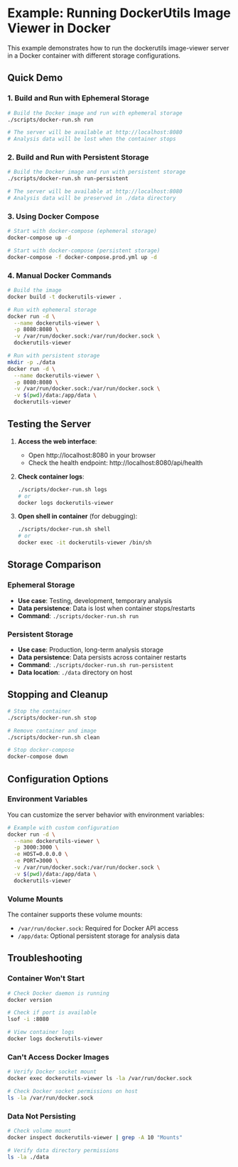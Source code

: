 # Example: Running DockerUtils Image Viewer in Docker

This example demonstrates how to run the dockerutils image-viewer server in a Docker container with different storage configurations.

## Quick Demo

### 1. Build and Run with Ephemeral Storage

```bash
# Build the Docker image and run with ephemeral storage
./scripts/docker-run.sh run

# The server will be available at http://localhost:8080
# Analysis data will be lost when the container stops
```

### 2. Build and Run with Persistent Storage

```bash
# Build the Docker image and run with persistent storage
./scripts/docker-run.sh run-persistent

# The server will be available at http://localhost:8080
# Analysis data will be preserved in ./data directory
```

### 3. Using Docker Compose

```bash
# Start with docker-compose (ephemeral storage)
docker-compose up -d

# Start with docker-compose (persistent storage)
docker-compose -f docker-compose.prod.yml up -d
```

### 4. Manual Docker Commands

```bash
# Build the image
docker build -t dockerutils-viewer .

# Run with ephemeral storage
docker run -d \
  --name dockerutils-viewer \
  -p 8080:8080 \
  -v /var/run/docker.sock:/var/run/docker.sock \
  dockerutils-viewer

# Run with persistent storage
mkdir -p ./data
docker run -d \
  --name dockerutils-viewer \
  -p 8080:8080 \
  -v /var/run/docker.sock:/var/run/docker.sock \
  -v $(pwd)/data:/app/data \
  dockerutils-viewer
```

## Testing the Server

1. **Access the web interface**:
   - Open http://localhost:8080 in your browser
   - Check the health endpoint: http://localhost:8080/api/health

2. **Check container logs**:
   ```bash
   ./scripts/docker-run.sh logs
   # or
   docker logs dockerutils-viewer
   ```

3. **Open shell in container** (for debugging):
   ```bash
   ./scripts/docker-run.sh shell
   # or
   docker exec -it dockerutils-viewer /bin/sh
   ```

## Storage Comparison

### Ephemeral Storage
- **Use case**: Testing, development, temporary analysis
- **Data persistence**: Data is lost when container stops/restarts
- **Command**: `./scripts/docker-run.sh run`

### Persistent Storage
- **Use case**: Production, long-term analysis storage
- **Data persistence**: Data persists across container restarts
- **Command**: `./scripts/docker-run.sh run-persistent`
- **Data location**: `./data` directory on host

## Stopping and Cleanup

```bash
# Stop the container
./scripts/docker-run.sh stop

# Remove container and image
./scripts/docker-run.sh clean

# Stop docker-compose
docker-compose down
```

## Configuration Options

### Environment Variables

You can customize the server behavior with environment variables:

```bash
# Example with custom configuration
docker run -d \
  --name dockerutils-viewer \
  -p 3000:3000 \
  -e HOST=0.0.0.0 \
  -e PORT=3000 \
  -v /var/run/docker.sock:/var/run/docker.sock \
  -v $(pwd)/data:/app/data \
  dockerutils-viewer
```

### Volume Mounts

The container supports these volume mounts:

- `/var/run/docker.sock`: Required for Docker API access
- `/app/data`: Optional persistent storage for analysis data

## Troubleshooting

### Container Won't Start

```bash
# Check Docker daemon is running
docker version

# Check if port is available
lsof -i :8080

# View container logs
docker logs dockerutils-viewer
```

### Can't Access Docker Images

```bash
# Verify Docker socket mount
docker exec dockerutils-viewer ls -la /var/run/docker.sock

# Check Docker socket permissions on host
ls -la /var/run/docker.sock
```

### Data Not Persisting

```bash
# Check volume mount
docker inspect dockerutils-viewer | grep -A 10 "Mounts"

# Verify data directory permissions
ls -la ./data
```
